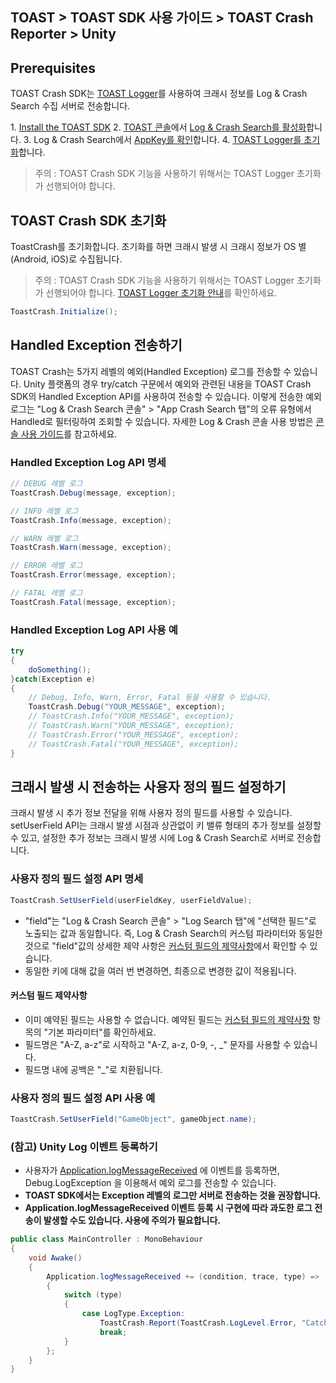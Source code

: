 ## TOAST > TOAST SDK 사용 가이드 > TOAST Crash Reporter > Unity

## Prerequisites

TOAST Crash SDK는 [TOAST Logger](./log-collector-unity)를 사용하여 크래시 정보를 Log & Crash Search 수집 서버로 전송합니다.

1\. [Install the TOAST SDK](./getting-started-unity)
2\. [TOAST 콘솔](https://console.cloud.toast.com)에서 [Log & Crash Search를 활성화](https://docs.toast.com/ko/Analytics/Log%20&%20Crash%20Search/ko/console-guide/)합니다.
3\. Log & Crash Search에서 [AppKey를 확인](https://docs.toast.com/ko/Analytics/Log%20&%20Crash%20Search/ko/console-guide/#appkey)합니다.
4\. [TOAST Logger를 초기화](./log-collector-unity#toast-logger-sdk)합니다.

> 주의 : TOAST Crash SDK 기능을 사용하기 위해서는 TOAST Logger 초기화가 선행되어야 합니다.

## TOAST Crash SDK 초기화

ToastCrash를 초기화합니다. 
초기화를 하면 크래시 발생 시 크래시 정보가 OS 별(Android, iOS)로 수집됩니다.

> 주의 : TOAST Crash SDK 기능을 사용하기 위해서는 TOAST Logger 초기화가 선행되어야 합니다.
[TOAST Logger 초기화 안내](./log-collector-unity#toast-logger-sdk)를 확인하세요.

```csharp
ToastCrash.Initialize();
```

## Handled Exception 전송하기

TOAST Crash는 5가지 레벨의 예외(Handled Exception) 로그를 전송할 수 있습니다. Unity 플랫폼의 경우 try/catch 구문에서 예외와 관련된 내용을 TOAST Crash SDK의 Handled Exception API를 사용하여 전송할 수 있습니다. 
이렇게 전송한 예외 로그는 "Log & Crash Search 콘솔" > "App Crash Search 탭"의 오류 유형에서 Handled로 필터링하여 조회할 수 있습니다. 
자세한 Log & Crash 콘솔 사용 방법은 [콘솔 사용 가이드](http://docs.toast.com/ko/Analytics/Log%20&%20Crash%20Search/ko/console-guide/)를 참고하세요.

### Handled Exception Log API 명세

```csharp
// DEBUG 레벨 로그
ToastCrash.Debug(message, exception);

// INFO 레벨 로그
ToastCrash.Info(message, exception);

// WARN 레벨 로그
ToastCrash.Warn(message, exception);

// ERROR 레벨 로그
ToastCrash.Error(message, exception);

// FATAL 레벨 로그
ToastCrash.Fatal(message, exception);
```

### Handled Exception Log API 사용 예

```csharp
try
{
    doSomething();
}catch(Exception e)
{
    // Debug, Info, Warn, Error, Fatal 등을 사용할 수 있습니다.
    ToastCrash.Debug("YOUR_MESSAGE", exception);
    // ToastCrash.Info("YOUR_MESSAGE", exception);
    // ToastCrash.Warn("YOUR_MESSAGE", exception);
    // ToastCrash.Error("YOUR_MESSAGE", exception);
    // ToastCrash.Fatal("YOUR_MESSAGE", exception);
}
```

## 크래시 발생 시 전송하는 사용자 정의 필드 설정하기

크래시 발생 시 추가 정보 전달을 위해 사용자 정의 필드를 사용할 수 있습니다. setUserField API는 크래시 발생 시점과 상관없이 키 밸류 형태의 추가 정보를 설정할 수 있고, 설정한 추가 정보는 크래시 발생 시에 Log & Crash Search로 서버로 전송합니다.

### 사용자 정의 필드 설정 API 명세

```csharp
ToastCrash.SetUserField(userFieldKey, userFieldValue);
```

*  "field"는 "Log & Crash Search 콘솔" > "Log Search 탭"에 "선택한 필드"로 노출되는 값과 동일합니다. 
즉, Log & Crash Search의 커스텀 파라미터와 동일한 것으로 "field"값의 상세한 제약 사항은 [커스텀 필드의 제약사항](http://docs.toast.com/ko/Analytics/Log%20&%20Crash%20Search/ko/api-guide/)에서 확인할 수 있습니다.
* 동일한 키에 대해 값을 여러 번 변경하면, 최종으로 변경한 값이 적용됩니다.

#### 커스텀 필드 제약사항

* 이미 예약된 필드는 사용할 수 없습니다. 예약된 필드는 [커스텀 필드의 제약사항](http://docs.toast.com/ko/Analytics/Log%20&%20Crash%20Search/ko/api-guide/) 항목의 "기본 파라미터"를 확인하세요.
* 필드명은 "A-Z, a-z"로 시작하고 "A-Z, a-z, 0-9, -, _" 문자를 사용할 수 있습니다.
* 필드명 내에 공백은 "\_"로 치환됩니다.

### 사용자 정의 필드 설정 API 사용 예

```csharp
ToastCrash.SetUserField("GameObject", gameObject.name);
```

### (참고) Unity Log 이벤트 등록하기

- 사용자가 [Application.logMessageReceived](https://docs.unity3d.com/ScriptReference/Application-logMessageReceived.html) 에 이벤트를 등록하면, Debug.LogException 을 이용해서 예외 로그를 전송할 수 있습니다.
- **TOAST SDK에서는 Exception 레벨의 로그만 서버로 전송하는 것을 권장합니다.**
- **Application.logMessageReceived 이벤트 등록 시 구현에 따라 과도한 로그 전송이 발생할 수도 있습니다. 사용에 주의가 필요합니다.**

```csharp
public class MainController : MonoBehaviour
{
    void Awake()
    {
        Application.logMessageReceived += (condition, trace, type) =>
        {
            switch (type)
            {
                case LogType.Exception:
                    ToastCrash.Report(ToastCrash.LogLevel.Error, "Catch in callback", condition, trace);
                    break;
            }
        };
    }
}
```